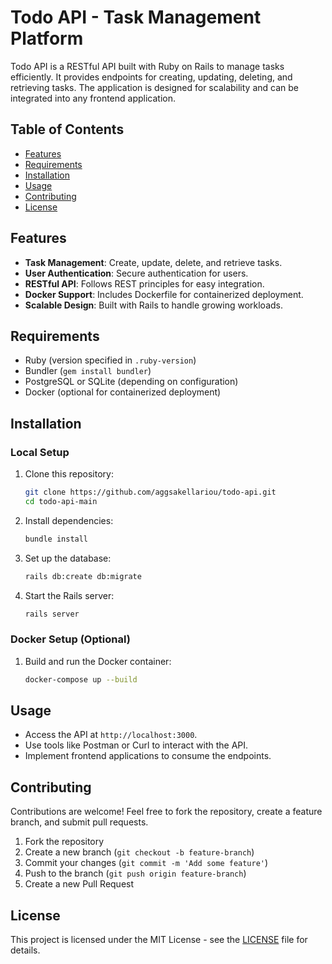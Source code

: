 # Todo API - Task Management Platform

&#x20;&#x20;

Todo API is a RESTful API built with Ruby on Rails to manage tasks efficiently. It provides endpoints for creating, updating, deleting, and retrieving tasks. The application is designed for scalability and can be integrated into any frontend application.

## Table of Contents

- [Features](#features)
- [Requirements](#requirements)
- [Installation](#installation)
- [Usage](#usage)
- [Contributing](#contributing)
- [License](#license)

## Features

- **Task Management**: Create, update, delete, and retrieve tasks.
- **User Authentication**: Secure authentication for users.
- **RESTful API**: Follows REST principles for easy integration.
- **Docker Support**: Includes Dockerfile for containerized deployment.
- **Scalable Design**: Built with Rails to handle growing workloads.

## Requirements

- Ruby (version specified in `.ruby-version`)
- Bundler (`gem install bundler`)
- PostgreSQL or SQLite (depending on configuration)
- Docker (optional for containerized deployment)

## Installation

### Local Setup

1. Clone this repository:

   ```bash
   git clone https://github.com/aggsakellariou/todo-api.git
   cd todo-api-main
   ```

2. Install dependencies:

   ```bash
   bundle install
   ```

3. Set up the database:

   ```bash
   rails db:create db:migrate
   ```

4. Start the Rails server:

   ```bash
   rails server
   ```

### Docker Setup (Optional)

1. Build and run the Docker container:
   ```bash
   docker-compose up --build
   ```

## Usage

- Access the API at `http://localhost:3000`.
- Use tools like Postman or Curl to interact with the API.
- Implement frontend applications to consume the endpoints.

## Contributing

Contributions are welcome! Feel free to fork the repository, create a feature branch, and submit pull requests.

1. Fork the repository
2. Create a new branch (`git checkout -b feature-branch`)
3. Commit your changes (`git commit -m 'Add some feature'`)
4. Push to the branch (`git push origin feature-branch`)
5. Create a new Pull Request

## License

This project is licensed under the MIT License - see the [LICENSE](LICENSE) file for details.

